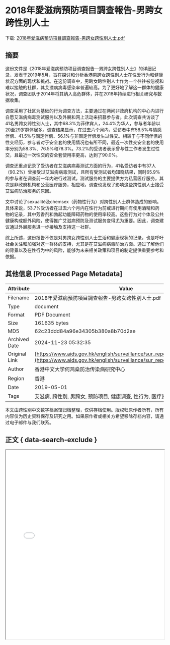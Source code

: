# 2018年愛滋病預防項目調查報告-男跨女跨性別人士

<!-- tcd_download_link -->
下载: <a href="../2018年愛滋病預防項目調查報告-男跨女跨性別人士.pdf" download>2018年愛滋病預防項目調查報告-男跨女跨性別人士.pdf</a>
<!-- tcd_download_link_end -->

## 摘要

<!-- tcd_abstract -->
这份文件是《2018年爱滋病预防项目调查报告—男跨女跨性别人士》的详细记录，发表于2019年5月，旨在探讨和分析香港男跨女跨性别人士在性爱行为和健康状况方面的现状和挑战。在这份调查中，男跨女跨性别人士作为一个往往被忽视和难以接触的社群，其艾滋病病毒感染率普遍较高。为了更好地了解这一群体的健康状况，调查团队于2014年将其纳入高危群体，并在2018年持续进行相关研究与数据收集。

调查采用了社区为基础的行为调查方法，主要通过在两间非政府机构的中心内进行自愿艾滋病病毒测试服务以及外展和网上活动来招募参与者。此次调查共访谈了41名男跨女跨性别人士，其中68.3%为菲律宾人，24.4%为华人，参与者年龄以20至29岁群体居多。调查结果显示，在过去六个月内，受访者中有58.5%与情感伴侣、41.5%与固定伴侣、56.1%与非固定伴侣发生过性交。相较于与不同伴侣的性交经历，参与者对于安全套的使用情况也有所不同，最近一次性交安全套的使用率分别为58.3%、76.5%和78.3%。73.2%的受访者表示曾与性工作者发生过性交，且最近一次性交的安全套使用率更高，达到了90.0%。

调查还重点记录了受访者在艾滋病病毒测试方面的行为，41名受访者中有37人（90.2%）曾接受过艾滋病病毒测试，且所有受测试者均知晓结果，同时65.9%的参与者在调查前一年内进行过测试。测试服务的主要提供方为私营医疗服务，其次是非政府机构和公营医疗服务，相应地，调查也发现了影响这些跨性别人士接受艾滋病防治服务的原因。

文中讨论了sexualité及chemsex（药物性行为）对跨性别人士群体造成的影响。具体来说，53.7%受访者在过去六个月内在性行为前或进行期间有使用酒精和药物的记录，其中芳香剂和勃起功能障碍药物的使用率较高。这些行为对个体及公共健康构成额外风险，使得推广艾滋病预防及测试服务变得尤为重要。因此，调查建议通过外展服务进一步接触及支持这一社群。

综上所述，这份报告不仅是对男跨女跨性别人士生活和健康现状的记录，也是呼吁社会关注和加强对这一群体的支持，尤其是在艾滋病病毒防治方面。通过了解他们的背景以及在性行为中的风险，能够为未来相关政策和项目的制定提供重要参考和依据。

<!-- tcd_abstract_end -->

## 其他信息 [Processed Page Metadata]

| Attribute       | Value                                  |
|-----------------|----------------------------------------|
| Filename        | 2018年愛滋病預防項目調查報告-男跨女跨性別人士.pdf                             |
| Type            | document                                 |
| Format          | PDF Document                               |
| Size            | 161635 bytes                           |
| MD5             | 62c23ddd84a96e34305b380a8b70d2ae                                  |
| Archived Date   | 2024-11-23 05:32:35                             |
| Original Link   | [https://www.aids.gov.hk/english/surveillance/sur_report/haris2018tg_c.pdf](https://www.aids.gov.hk/english/surveillance/sur_report/haris2018tg_c.pdf)                         |
| Author          | 香港中文大学何鸿燊防治传染病研究中心                               |
| Region          | 香港                               |
| Date            | 2019-05-01                                 |
| Tags            | 艾滋病, 跨性别, 男跨女, 预防项目, 健康调查, 性行为, 医疗资源, 社会环境                                 |

本文由跨性别中文数字档案馆归档整理，仅供存档使用。版权归原作者所有，所有内容仅为历史资料保存及研究之用。如果原作者或相关方希望移除存档内容，请通过电子邮件与我们联系。

## 正文 { data-search-exclude }

<!-- tcd_main_text -->
<iframe src="../2018年愛滋病預防項目調查報告-男跨女跨性別人士.pdf" width="100%" height="600px">
    <p>无法显示PDF，请下载查看。</p>
</iframe>
<!-- tcd_main_text_end -->

